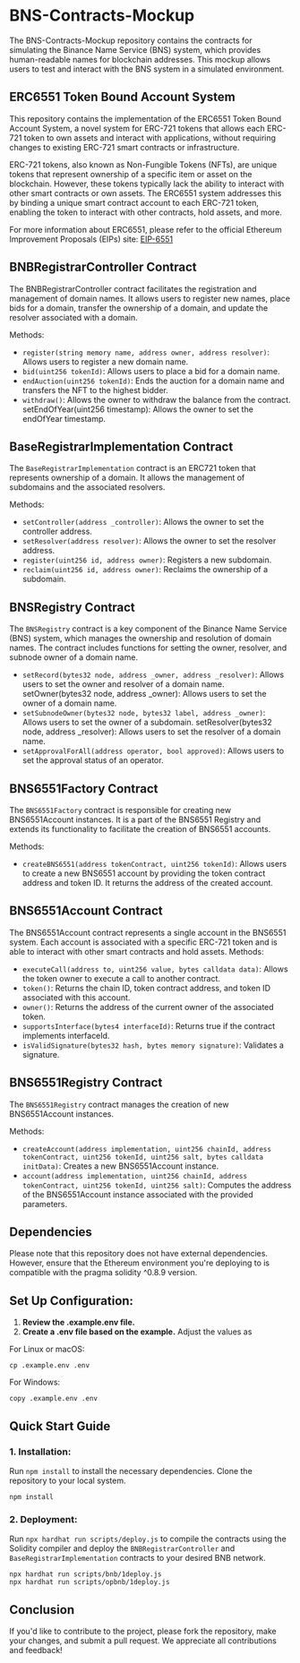 # BNS-Contracts-Mockup

The BNS-Contracts-Mockup repository contains the contracts for simulating the Binance Name Service (BNS) system, which provides human-readable names for blockchain addresses. This mockup allows users to test and interact with the BNS system in a simulated environment.

## ERC6551 Token Bound Account System

This repository contains the implementation of the ERC6551 Token Bound Account System, a novel system for ERC-721 tokens that allows each ERC-721 token to own assets and interact with applications, without requiring changes to existing ERC-721 smart contracts or infrastructure.

ERC-721 tokens, also known as Non-Fungible Tokens (NFTs), are unique tokens that represent ownership of a specific item or asset on the blockchain. However, these tokens typically lack the ability to interact with other smart contracts or own assets. The ERC6551 system addresses this by binding a unique smart contract account to each ERC-721 token, enabling the token to interact with other contracts, hold assets, and more.

For more information about ERC6551, please refer to the official Ethereum Improvement Proposals (EIPs) site: [EIP-6551](https://eips.ethereum.org/EIPS/eip-6551)

## BNBRegistrarController Contract

The BNBRegistrarController contract facilitates the registration and management of domain names. It allows users to register new names, place bids for a domain, transfer the ownership of a domain, and update the resolver associated with a domain.

Methods:

- `register(string memory name, address owner, address resolver)`: Allows users to register a new domain name.
- `bid(uint256 tokenId)`: Allows users to place a bid for a domain name.
- `endAuction(uint256 tokenId)`: Ends the auction for a domain name and transfers the NFT to the highest bidder.
- `withdraw()`: Allows the owner to withdraw the balance from the contract.
  setEndOfYear(uint256 timestamp): Allows the owner to set the endOfYear timestamp.

## BaseRegistrarImplementation Contract

The `BaseRegistrarImplementation` contract is an ERC721 token that represents ownership of a domain. It allows the management of subdomains and the associated resolvers.

Methods:

- `setController(address _controller)`: Allows the owner to set the controller address.
- `setResolver(address resolver)`: Allows the owner to set the resolver address.
- `register(uint256 id, address owner)`: Registers a new subdomain.
- `reclaim(uint256 id, address owner)`: Reclaims the ownership of a subdomain.

## BNSRegistry Contract

The `BNSRegistry` contract is a key component of the Binance Name Service (BNS) system, which manages the ownership and resolution of domain names. The contract includes functions for setting the owner, resolver, and subnode owner of a domain name.

- `setRecord(bytes32 node, address _owner, address _resolver)`: Allows users to set the owner and resolver of a domain name.
  setOwner(bytes32 node, address \_owner): Allows users to set the owner of a domain name.
- `setSubnodeOwner(bytes32 node, bytes32 label, address _owner)`: Allows users to set the owner of a subdomain.
  setResolver(bytes32 node, address \_resolver): Allows users to set the resolver of a domain name.
- `setApprovalForAll(address operator, bool approved)`: Allows users to set the approval status of an operator.

## BNS6551Factory Contract

The `BNS6551Factory` contract is responsible for creating new BNS6551Account instances. It is a part of the BNS6551 Registry and extends its functionality to facilitate the creation of BNS6551 accounts.

Methods:

- `createBNS6551(address tokenContract, uint256 tokenId)`: Allows users to create a new BNS6551 account by providing the token contract address and token ID. It returns the address of the created account.

## BNS6551Account Contract

The BNS6551Account contract represents a single account in the BNS6551 system. Each account is associated with a specific ERC-721 token and is able to interact with other smart contracts and hold assets.
Methods:

- `executeCall(address to, uint256 value, bytes calldata data)`: Allows the token owner to execute a call to another contract.
- `token()`: Returns the chain ID, token contract address, and token ID associated with this account.
- `owner()`: Returns the address of the current owner of the associated token.
- `supportsInterface(bytes4 interfaceId)`: Returns true if the contract implements interfaceId.
- `isValidSignature(bytes32 hash, bytes memory signature)`: Validates a signature.

## BNS6551Registry Contract

The `BNS6551Registry` contract manages the creation of new BNS6551Account instances.

Methods:

- `createAccount(address implementation, uint256 chainId, address tokenContract, uint256 tokenId, uint256 salt, bytes calldata initData)`: Creates a new BNS6551Account instance.
- `account(address implementation, uint256 chainId, address tokenContract, uint256 tokenId, uint256 salt)`: Computes the address of the BNS6551Account instance associated with the provided parameters.

## Dependencies

Please note that this repository does not have external dependencies. However, ensure that the Ethereum environment you're deploying to is compatible with the pragma solidity ^0.8.9 version.

## Set Up Configuration:

1. **Review the .example.env file.**
2. **Create a .env file based on the example.** Adjust the values as

For Linux or macOS:
```
cp .example.env .env
```

For Windows:
```
copy .example.env .env
```

## Quick Start Guide

### 1. Installation:

Run `npm install` to install the necessary dependencies.
Clone the repository to your local system.

```
npm install
```

### 2. Deployment:

Run `npx hardhat run scripts/deploy.js` to compile the contracts using the Solidity compiler and deploy the `BNBRegistrarController` and `BaseRegistrarImplementation` contracts to your desired BNB network.

```
npx hardhat run scripts/bnb/1deploy.js
npx hardhat run scripts/opbnb/1deploy.js
```

## Conclusion

If you'd like to contribute to the project, please fork the repository, make your changes, and submit a pull request. We appreciate all contributions and feedback!

